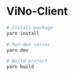 # ViNo-Client

```bash
# Install package
yarn install

# Run dev server
yarn dev

# Build project
yarn build
```
